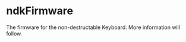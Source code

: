 ndkFirmware
===========

The firmware for the non-destructable Keyboard.
More information will follow.
